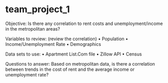 # team_project_1

Objective: Is there any correlation to rent costs and unemployment/income in the metropolitan areas?  

Variables to review: (review the correlation) 
•	Population
•	Income/Unemployment Rate
•	Demographics


Data sets to use:
•	Apartment List.Com file
•	Zillow API
•	Census 



Questions to answer: Based on metropolitan data, is there a correlation between trends in the cost of rent and the average income or unemployment rate? 

